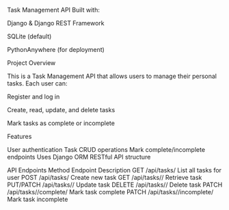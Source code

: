 Task Management API
 Built with:

Django & Django REST Framework

SQLite (default)

PythonAnywhere (for deployment)

 Project Overview

This is a Task Management API that allows users to manage their personal tasks.
Each user can:

Register and log in

Create, read, update, and delete tasks

Mark tasks as complete or incomplete

 Features

 User authentication
 Task CRUD operations
 Mark complete/incomplete endpoints
 Uses Django ORM
 RESTful API structure

 API Endpoints
Method	Endpoint	Description
GET	/api/tasks/	List all tasks for user
POST	/api/tasks/	Create new task
GET	/api/tasks/<id>/	Retrieve task
PUT/PATCH	/api/tasks/<id>/	Update task
DELETE	/api/tasks/<id>/	Delete task
PATCH	/api/tasks/<id>/complete/	Mark task complete
PATCH	/api/tasks/<id>/incomplete/	Mark task incomplete
